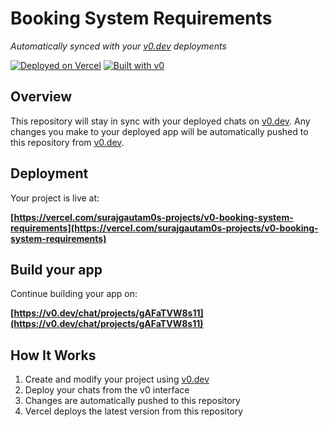 # Booking System Requirements

*Automatically synced with your [v0.dev](https://v0.dev) deployments*

[![Deployed on Vercel](https://img.shields.io/badge/Deployed%20on-Vercel-black?style=for-the-badge&logo=vercel)](https://vercel.com/surajgautam0s-projects/v0-booking-system-requirements)
[![Built with v0](https://img.shields.io/badge/Built%20with-v0.dev-black?style=for-the-badge)](https://v0.dev/chat/projects/gAFaTVW8s11)

## Overview

This repository will stay in sync with your deployed chats on [v0.dev](https://v0.dev).
Any changes you make to your deployed app will be automatically pushed to this repository from [v0.dev](https://v0.dev).

## Deployment

Your project is live at:

**[https://vercel.com/surajgautam0s-projects/v0-booking-system-requirements](https://vercel.com/surajgautam0s-projects/v0-booking-system-requirements)**

## Build your app

Continue building your app on:

**[https://v0.dev/chat/projects/gAFaTVW8s11](https://v0.dev/chat/projects/gAFaTVW8s11)**

## How It Works

1. Create and modify your project using [v0.dev](https://v0.dev)
2. Deploy your chats from the v0 interface
3. Changes are automatically pushed to this repository
4. Vercel deploys the latest version from this repository
